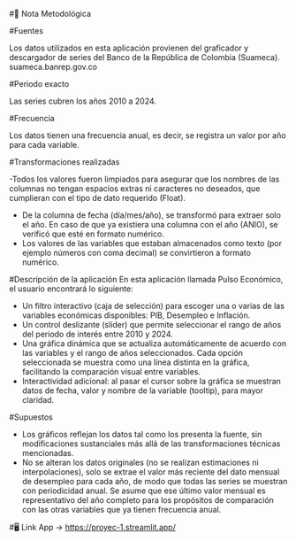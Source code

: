 #🧾 Nota Metodológica

#Fuentes

Los datos utilizados en esta aplicación provienen del graficador y descargador de series del Banco de la República de Colombia (Suameca). 
suameca.banrep.gov.co

#Periodo exacto

Las series cubren los años 2010 a 2024.

#Frecuencia

Los datos tienen una frecuencia anual, es decir, se registra un valor por año para cada variable.

#Transformaciones realizadas

-Todos los valores fueron limpiados para asegurar que los nombres de las columnas no tengan espacios extras ni caracteres no deseados, que cumplieran con el tipo de dato requerido (Float).
- De la columna de fecha (día/mes/año), se transformó para extraer solo el año. En caso de que ya existiera una columna con el año (ANIO), se verificó que esté en formato numérico.
- Los valores de las variables que estaban almacenados como texto (por ejemplo números con coma decimal) se convirtieron a formato numérico.

#Descripción de la aplicación
En esta aplicación llamada Pulso Económico, el usuario encontrará lo siguiente:
- Un filtro interactivo (caja de selección) para escoger una o varias de las variables económicas disponibles: PIB, Desempleo e Inflación.
- Un control deslizante (slider) que permite seleccionar el rango de años del periodo de interés entre 2010 y 2024.
- Una gráfica dinámica que se actualiza automáticamente de acuerdo con las variables y el rango de años seleccionados. Cada opción seleccionada se muestra como una línea distinta en la gráfica, facilitando la comparación visual entre variables.
- Interactividad adicional: al pasar el cursor sobre la gráfica se muestran datos de fecha, valor y nombre de la variable (tooltip), para mayor claridad.

#Supuestos
- Los gráficos reflejan los datos tal como los presenta la fuente, sin modificaciones sustanciales más allá de las transformaciones técnicas mencionadas.
- No se alteran los datos originales (no se realizan estimaciones ni interpolaciones), solo se extrae el valor más reciente del dato mensual de desempleo para cada año, de modo que todas las series se muestran con periodicidad anual. Se asume que ese último valor mensual es representativo del año completo para los propósitos de comparación con las otras variables que ya tienen frecuencia anual.

#🖥️ Link App ->
https://proyec-1.streamlit.app/


